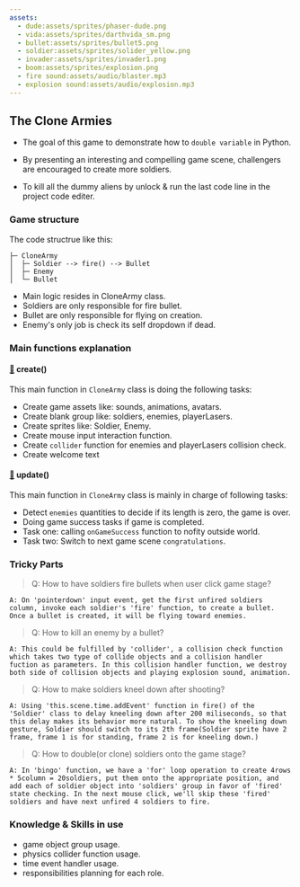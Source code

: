 ```yaml
---
assets: 
  - dude:assets/sprites/phaser-dude.png
  - vida:assets/sprites/darthvida_sm.png
  - bullet:assets/sprites/bullet5.png
  - soldier:assets/sprites/solider_yellow.png
  - invader:assets/sprites/invader1.png
  - boom:assets/sprites/explosion.png
  - fire sound:assets/audio/blaster.mp3
  - explosion sound:assets/audio/explosion.mp3
---
```


## The Clone Armies

- The goal of this game to demonstrate how to `double variable` in Python. 

- By presenting an interesting and compelling game scene, challengers are encouraged to create more soldiers.

- To kill all the dummy aliens by unlock & run the last code line in the project code editer.

### Game structure

The code structrue like this:

```
├─ CloneArmy
│  ├─ Soldier --> fire() --> Bullet
│  ├─ Enemy
│  └─ Bullet
```

- Main logic resides in CloneArmy class.
- Soldiers are only responsible for fire bullet.
- Bullet are only responsible for flying on creation.
- Enemy's only job is check its self dropdown if dead.

### Main functions explanation

#### [🍭](#/disclosure?line=32) create()

This main function in `CloneArmy` class is doing the following tasks:

- Create game assets like: sounds, animations, avatars.
- Create blank group like: soldiers, enemies, playerLasers.
- Create sprites like: Soldier, Enemy.
- Create mouse input interaction function.
- Create `collider` function for enemies and playerLasers collision check.
- Create welcome text

#### [🍭](#/disclosure?line=158) update()

This main function in `CloneArmy` class is mainly in charge of following tasks:

- Detect `enemies` quantities to decide if its length is zero, the game is over.
- Doing game success tasks if game is completed. 
- Task one: calling `onGameSuccess` function to nofity outside world.
- Task two: Switch to next game scene `congratulations`.

### Tricky Parts

> Q: How to have soldiers fire bullets when user click game stage?

```
A: On 'pointerdown' input event, get the first unfired soldiers column, invoke each soldier's 'fire' function, to create a bullet. Once a bullet is created, it will be flying toward enemies.
```

> Q: How to kill an enemy by a bullet?

```
A: This could be fulfilled by 'collider', a collision check function which takes two type of collide objects and a collision handler fuction as parameters. In this collision handler function, we destroy both side of collision objects and playing explosion sound, animation.
```

> Q: How to make soldiers kneel down after shooting?

```
A: Using 'this.scene.time.addEvent' function in fire() of the 'Soldier' class to delay kneeling down after 200 miliseconds, so that this delay makes its behavior more natural. To show the kneeling down gesture, Soldier should switch to its 2th frame(Soldier sprite have 2 frame, frame 1 is for standing, frame 2 is for kneeling down.)
```

> Q: How to double(or clone) soldiers onto the game stage?

```
A: In 'bingo' function, we have a 'for' loop operation to create 4rows * 5column = 20soldiers, put them onto the appropriate position, and add each of soldier object into 'soldiers' group in favor of 'fired' state checking. In the next mouse click, we'll skip these 'fired' soldiers and have next unfired 4 soldiers to fire.
```

### Knowledge & Skills in use

- game object group usage.
- physics collider function usage.
- time event handler usage.
- responsibilities planning for each role.